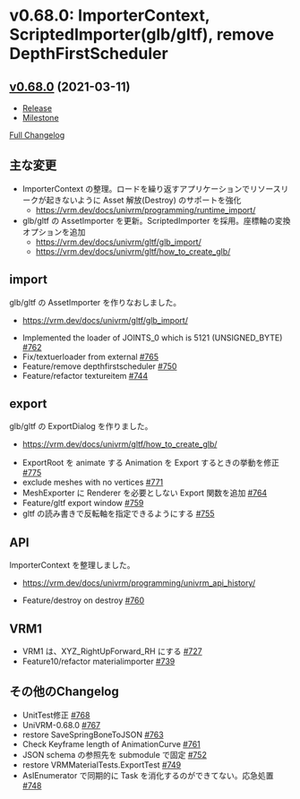 # v0.68.0: ImporterContext, ScriptedImporter(glb/gltf), remove DepthFirstScheduler

## [v0.68.0](https://github.com/vrm-c/UniVRM/tree/v0.68.0) (2021-03-11)

* [Release](https://github.com/vrm-c/UniVRM/releases/tag/v0.68.0)
* [Milestone](https://github.com/vrm-c/UniVRM/milestone/30?closed=1)

[Full Changelog](https://github.com/vrm-c/UniVRM/compare/v0.67.0...v0.68.0)

## 主な変更

* ImporterContext の整理。ロードを繰り返すアプリケーションでリソースリークが起きないように Asset 解放(Destroy) のサポートを強化
  * https://vrm.dev/docs/univrm/programming/runtime_import/
* glb/gltf の AssetImporter を更新。ScriptedImporter を採用。座標軸の変換オプションを追加
  * https://vrm.dev/docs/univrm/gltf/glb_import/
  * https://vrm.dev/docs/univrm/gltf/how_to_create_glb/

## import

glb/gltf の AssetImporter を作りなおしました。
* https://vrm.dev/docs/univrm/gltf/glb_import/

- Implemented the loader of JOINTS\_0 which is 5121 \(UNSIGNED\_BYTE\) [\#762](https://github.com/vrm-c/UniVRM/pull/762)
- Fix/textuerloader from external [\#765](https://github.com/vrm-c/UniVRM/pull/765)
- Feature/remove depthfirstscheduler [\#750](https://github.com/vrm-c/UniVRM/pull/750)
- Feature/refactor textureitem [\#744](https://github.com/vrm-c/UniVRM/pull/744)

## export

glb/gltf の ExportDialog を作りました。
* https://vrm.dev/docs/univrm/gltf/how_to_create_glb/

- ExportRoot を animate する Animation を Export するときの挙動を修正 [\#775](https://github.com/vrm-c/UniVRM/pull/775)
- exclude meshes with no vertices [\#771](https://github.com/vrm-c/UniVRM/pull/771)
- MeshExporter に Renderer を必要としない Export 関数を追加 [\#764](https://github.com/vrm-c/UniVRM/pull/764)
- Feature/gltf export window [\#759](https://github.com/vrm-c/UniVRM/pull/759)
- gltf の読み書きで反転軸を指定できるようにする [\#755](https://github.com/vrm-c/UniVRM/pull/755)

## API

ImporterContext を整理しました。
* https://vrm.dev/docs/univrm/programming/univrm_api_history/

- Feature/destroy on destroy [\#760](https://github.com/vrm-c/UniVRM/pull/760)

## VRM1
- VRM1 は、XYZ\_RightUpForward\_RH にする [\#727](https://github.com/vrm-c/UniVRM/pull/727)
- Feature10/refactor materialimporter [\#739](https://github.com/vrm-c/UniVRM/pull/739)

## その他のChangelog

- UnitTest修正 [\#768](https://github.com/vrm-c/UniVRM/pull/768)
- UniVRM-0.68.0 [\#767](https://github.com/vrm-c/UniVRM/pull/767)
- restore SaveSpringBoneToJSON [\#763](https://github.com/vrm-c/UniVRM/pull/763)
- Check Keyframe length of AnimationCurve [\#761](https://github.com/vrm-c/UniVRM/pull/761)
- JSON schema の参照先を submodule で固定 [\#752](https://github.com/vrm-c/UniVRM/pull/752)
- restore VRMMaterialTests.ExportTest [\#749](https://github.com/vrm-c/UniVRM/pull/749)
- AsIEnumerator で同期的に Task を消化するのができてない。応急処置 [\#748](https://github.com/vrm-c/UniVRM/pull/748)
